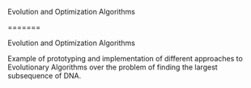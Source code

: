 Evolution and Optimization Algorithms

=======

Evolution and Optimization Algorithms


Example of prototyping and implementation of different approaches to Evolutionary Algorithms over the problem of finding the largest subsequence of DNA.
